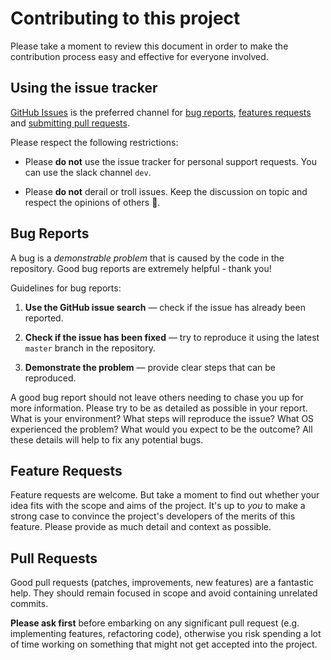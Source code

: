 # Contributing to this project

Please take a moment to review this document in order to make the contribution
process easy and effective for everyone involved.

## Using the issue tracker

[GitHub Issues](https://github.com/chingu-voyage6/Geckos-Team-10/issues) is the preferred channel 
for [bug reports](#bug-reports), [features requests](#feature-requests) 
and [submitting pull requests](#pull-requests).

Please respect the following restrictions:

- Please **do not** use the issue tracker for personal support requests. You can use the slack channel `dev`.

- Please **do not** derail or troll issues. Keep the discussion on topic and
  respect the opinions of others 🙏.

## Bug Reports

A bug is a _demonstrable problem_ that is caused by the code in the repository.
Good bug reports are extremely helpful - thank you!

Guidelines for bug reports:

1. **Use the GitHub issue search** &mdash; check if the issue has already been
   reported.

2. **Check if the issue has been fixed** &mdash; try to reproduce it using the
   latest `master` branch in the repository.

3. **Demonstrate the problem** &mdash; provide clear steps that can be reproduced.

A good bug report should not leave others needing to chase you up for more
information. Please try to be as detailed as possible in your report. What is
your environment? What steps will reproduce the issue? What OS experienced the 
problem? What would you expect to be the outcome? All these details will help 
to fix any potential bugs.

## Feature Requests

Feature requests are welcome. But take a moment to find out whether your idea
fits with the scope and aims of the project. It's up to *you* to make a strong
case to convince the project's developers of the merits of this feature. Please
provide as much detail and context as possible.

## Pull Requests

Good pull requests (patches, improvements, new features) are a fantastic
help. They should remain focused in scope and avoid containing unrelated
commits.

**Please ask first** before embarking on any significant pull request (e.g.
implementing features, refactoring code),
otherwise you risk spending a lot of time working on something that might
not get accepted into the project.